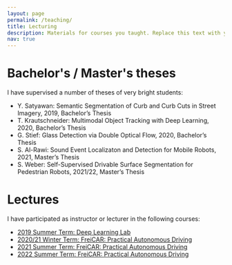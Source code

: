 ```yaml
---
layout: page
permalink: /teaching/
title: Lecturing
description: Materials for courses you taught. Replace this text with your description.
nav: true
---
```



# Bachelor's / Master's theses
I have supervised a number of theses of very bright students:

- Y. Satyawan: Semantic Segmentation of Curb and Curb Cuts in Street Imagery, 2019, Bachelor’s Thesis
- T. Krautschneider: Multimodal Object Tracking with Deep Learning, 2020, Bachelor’s Thesis
- G. Stief: Glass Detection via Double Optical Flow, 2020, Bachelor’s Thesis
- S. Al-Rawi: Sound Event Localizaton and Detection for Mobile Robots, 2021, Master’s Thesis
- S. Weber: Self-Supervised Drivable Surface Segmentation for Pedestrian Robots, 2021/22, Master’s Thesis

# Lectures
I have participated as instructor or lecturer in the following courses:

- [2019 Summer Term: Deep Learning Lab](https://rl.uni-freiburg.de/teaching/ss20/teaching/ss20/deeplearninglab/)
- [2020/21 Winter Term: FreiCAR: Practical Autonomous Driving](http://freicar.informatik.uni-freiburg.de)
- [2021 Summer Term: FreiCAR: Practical Autonomous Driving](http://freicar.informatik.uni-freiburg.de)
- [2022 Summer Term: FreiCAR: Practical Autonomous Driving](http://freicar.informatik.uni-freiburg.de)